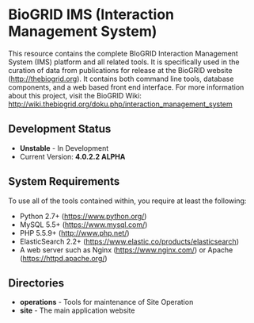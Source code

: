 # BioGRID IMS (Interaction Management System)
This resource contains the complete BIoGRID Interaction Management System (IMS) platform and all related tools. It is specifically used in the curation of data from publications for release at the BioGRID website (http://thebiogrid.org). It contains both command line tools, database components, and a web based front end interface. For more information about this project, visit the BioGRID Wiki: http://wiki.thebiogrid.org/doku.php/interaction_management_system

## Development Status
+ **Unstable** - In Development
+ Current Version: **4.0.2.2 ALPHA**

## System Requirements
To use all of the tools contained within, you require at least the following:

+ Python 2.7+ (https://www.python.org/)
+ MySQL 5.5+ (https://www.mysql.com/)
+ PHP 5.5.9+ (http://www.php.net/)
+ ElasticSearch 2.2+ (https://www.elastic.co/products/elasticsearch)
+ A web server such as Nginx (https://www.nginx.com/) or Apache (https://httpd.apache.org/)

## Directories
+ **operations** - Tools for maintenance of Site Operation
+ **site** - The main application website